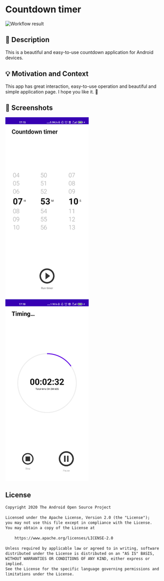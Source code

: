 # Countdown timer

<!--- Replace <OWNER> with your Github Username and <REPOSITORY> with the name of your repository. -->
<!--- You can find both of these in the url bar when you open your repository in github. -->
![Workflow result](https://github.com/PBK-B/Countdown-timer/workflows/Check/badge.svg)


## :scroll: Description
<!--- Describe your app in one or two sentences -->
This is a beautiful and easy-to-use countdown application for Android devices.


## :bulb: Motivation and Context
<!--- Optionally point readers to interesting parts of your submission. -->
<!--- What are you especially proud of? -->
This app has great interaction, easy-to-use operation and beautiful and simple application page. I hope you like it. 🥰

## :camera_flash: Screenshots
<!-- You can add more screenshots here if you like -->
<img src="/results/screenshot_1.png" width="260">&emsp;<img src="/results/screenshot_2.png" width="260">

## License
```
Copyright 2020 The Android Open Source Project

Licensed under the Apache License, Version 2.0 (the "License");
you may not use this file except in compliance with the License.
You may obtain a copy of the License at

    https://www.apache.org/licenses/LICENSE-2.0

Unless required by applicable law or agreed to in writing, software
distributed under the License is distributed on an "AS IS" BASIS,
WITHOUT WARRANTIES OR CONDITIONS OF ANY KIND, either express or implied.
See the License for the specific language governing permissions and
limitations under the License.
```